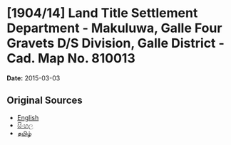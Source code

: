 # [1904/14] Land Title Settlement Department - Makuluwa, Galle Four Gravets D/S Division, Galle District - Cad. Map No. 810013

**Date:** 2015-03-03

## Original Sources

- [English](https://documents.gov.lk/view/extra-gazettes/2015/3/1904-14_E.pdf)
- [සිංහල](https://documents.gov.lk/view/extra-gazettes/2015/3/1904-14_S.pdf)
- [தமிழ்](https://documents.gov.lk/view/extra-gazettes/2015/3/1904-14_T.pdf)
